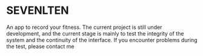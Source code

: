# SEVENLTEN
An app to record your fitness. The current project is still under development, and the current stage is mainly to test the integrity of the system and the continuity of the interface. If you encounter problems during the test, please contact me
